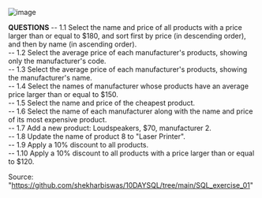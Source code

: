 ![image](https://user-images.githubusercontent.com/73824871/122379844-8a12c880-cf67-11eb-82fd-8cab2c47fad9.png)


**QUESTIONS**
-- 1.1 Select the name and price of all products with a price larger than or equal to $180, and sort first by price (in descending order), and then by name (in ascending order).  
-- 1.2 Select the average price of each manufacturer's products, showing only the manufacturer's code.  
-- 1.3 Select the average price of each manufacturer's products, showing the manufacturer's name.  
-- 1.4 Select the names of manufacturer whose products have an average price larger than or equal to $150.  
-- 1.5 Select the name and price of the cheapest product.  
-- 1.6 Select the name of each manufacturer along with the name and price of its most expensive product.  
-- 1.7 Add a new product: Loudspeakers, $70, manufacturer 2.  
-- 1.8 Update the name of product 8 to "Laser Printer".  
-- 1.9 Apply a 10% discount to all products.  
-- 1.10 Apply a 10% discount to all products with a price larger than or equal to $120.  


Source: "https://github.com/shekharbiswas/10DAYSQL/tree/main/SQL_exercise_01"
